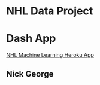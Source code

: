 # NHL Data Project
# Dash App
[NHL Machine Learning Heroku App](https://nhl-machine-learning.herokuapp.com/)
## Nick George

